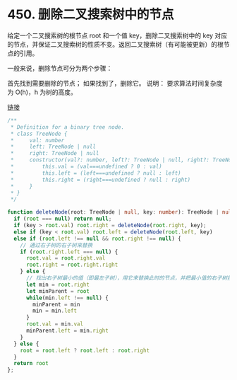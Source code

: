 # 450. 删除二叉搜索树中的节点

给定一个二叉搜索树的根节点 root 和一个值 key，删除二叉搜索树中的 key 对应的节点，并保证二叉搜索树的性质不变。返回二叉搜索树（有可能被更新）的根节点的引用。

一般来说，删除节点可分为两个步骤：

首先找到需要删除的节点；
如果找到了，删除它。
说明： 要求算法时间复杂度为 O(h)，h 为树的高度。

[链接](https://leetcode-cn.com/problems/delete-node-in-a-bst)

```ts
/**
 * Definition for a binary tree node.
 * class TreeNode {
 *     val: number
 *     left: TreeNode | null
 *     right: TreeNode | null
 *     constructor(val?: number, left?: TreeNode | null, right?: TreeNode | null) {
 *         this.val = (val===undefined ? 0 : val)
 *         this.left = (left===undefined ? null : left)
 *         this.right = (right===undefined ? null : right)
 *     }
 * }
 */

function deleteNode(root: TreeNode | null, key: number): TreeNode | null {
  if (root === null) return null;
  if (key > root.val) root.right = deleteNode(root.right, key);
  else if (key < root.val) root.left = deleteNode(root.left, key)
  else if (root.left !== null && root.right !== null) {
    // 通过右子树的右子树来替换
    if (root.right.left === null) {
      root.val = root.right.val
      root.right = root.right.right
    } else {
      // 找出右子树最小的值（即最左子树），用它来替换此时的节点，并把最小值的右子树接到最小值的父节点上
      let min = root.right
      let minParent = root
      while(min.left !== null) {
        minParent = min
        min = min.left
      }
      root.val = min.val
      minParent.left = min.right
    }
  } else {
    root = root.left ? root.left : root.right
  }
  return root
};
```
